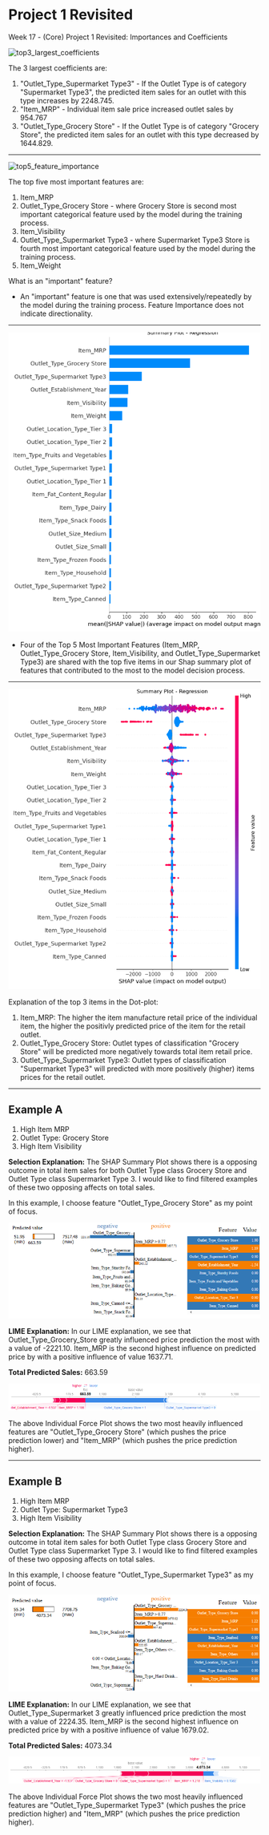 # Project 1 Revisited
 Week 17 - (Core) Project 1 Revisited: Importances and Coefficients


![top3_largest_coefficients](https://github.com/RJKool/Project-1-Revisited/assets/123280849/e54409fb-db7d-4d68-9c5e-a63da3049c66)


The 3 largest coefficients are:
1.  "Outlet_Type_Supermarket Type3" - If the Outlet Type is of category "Supermarket Type3", the predicted item sales for an outlet with this type increases by 2248.745.
2.  "Item_MRP" - Individual item sale price increased outlet sales by 954.767
3.  "Outlet_Type_Grocery Store" - If the Outlet Type is of category "Grocery Store", the predicted item sales for an outlet with this type decreased by 1644.829.

---

![top5_feature_importance](https://github.com/RJKool/Project-1-Revisited/assets/123280849/59a1e584-8dad-4e33-b704-5361eee4bf17)


The top five most important features are:
1.  Item_MRP
2.  Outlet_Type_Grocery Store - where Grocery Store is second most important categorical feature used by the model during the training process.
3.  Item_Visibility
4.  Outlet_Type_Supermarket Type3 - where Supermarket Type3 Store is fourth most important categorical feature used by the model during the training process.
5.  Item_Weight

What is an "important" feature?


* An "important" feature is one that was used extensively/repeatedly by the model during the training process.  Feature Importance does not indicate directionality.

---

![rf_reg_SHAP_summary_barplot](https://github.com/RJKool/Project-1-Revisited/blob/main/Images/rf_reg_SHAP_summary_barplot.png)


* Four of the Top 5 Most Important Features (Item_MRP, Outlet_Type_Grocery Store, Item_Visibility, and Outlet_Type_Supermarket Type3) are shared with the top five items in our Shap summary plot of features that contributed to the most to the model decision process.

---

![rf_reg_SHAP_summary_dotplot](https://github.com/RJKool/Project-1-Revisited/blob/main/Images/rf_reg_SHAP_summary_dotplot.png)


Explanation of the top 3 items in the Dot-plot:
1. Item_MRP:  The higher the item manufacture retail price of the individual item, the higher the positivly predicted price of the item for the retail outlet.
2. Outlet_Type_Grocery Store:  Outlet types of classification "Grocery Store" will be predicted more negatively towards total item retail price.
3. Outlet_Type_Supermarket Type3:  Outlet types of classification "Supermarket Type3" will predicted with more positively (higher) items prices for the retail outlet.

---

## Example A
1. High Item MRP
2. Outlet Type: Grocery Store
3. High Item Visibility

**Selection Explanation:**  The SHAP Summary Plot shows there is a opposing outcome in total item sales for both Outlet Type class Grocery Store and Outlet Type class Supermarket Type 3.  I would like to find filtered examples of these two opposing affects on total sales.

In this example, I choose feature "Outlet_Type_Grocery Store" as my point of focus.

![GroupA_LIME](https://github.com/RJKool/Project-1-Revisited/blob/main/Images/GroceryStore_GroupA_LIME.png)

**LIME Explanation:**  In our LIME explanation, we see that Outlet_Type_Grocery_Store greatly influenced price prediction the most with a value of -2221.10.  Item_MRP is the second highest influence on predicted price by with a positive influence of value 1637.71. 

**Total Predicted Sales:**  663.59

![GroupA_Individual_ForcePlot](https://github.com/RJKool/Project-1-Revisited/blob/main/Images/GroceryStore_GroupA_I_Force.png)

The above Individual Force Plot shows the two most heavily influenced features are "Outlet_Type_Grocery Store" (which pushes the price prediction lower) and "Item_MRP" (which pushes the price prediction higher).

---

## Example B
1. High Item MRP
2. Outlet Type: Supermarket Type3
3. High Item Visibility

**Selection Explanation:**  The SHAP Summary Plot shows there is a opposing outcome in total item sales for both Outlet Type class Grocery Store and Outlet Type class Supermarket Type 3.  I would like to find filtered examples of these two opposing affects on total sales.

In this example, I choose feature "Outlet_Type_Supermarket Type3" as my point of focus.

![GROUPB_LIME](https://github.com/RJKool/Project-1-Revisited/blob/main/Images/Supermarket%20Type3_GroupB_LIME.png)

**LIME Explanation:** In our LIME explanation, we see that Outlet_Type_Supermarket 3 greatly influenced price prediction the most with a value of 2224.35. Item_MRP is the second highest influence on predicted price by with a positive influence of value 1679.02.

**Total Predicted Sales:** 4073.34

![GROUPB_Individual_ForcePlot](https://github.com/RJKool/Project-1-Revisited/blob/main/Images/Supermarket%20Type3_GroupB_I_Force.png)

The above Individual Force Plot shows the two most heavily influenced features are "Outlet_Type_Supermarket Type3" (which pushes the price prediction higher) and "Item_MRP" (which pushes the price prediction higher).
